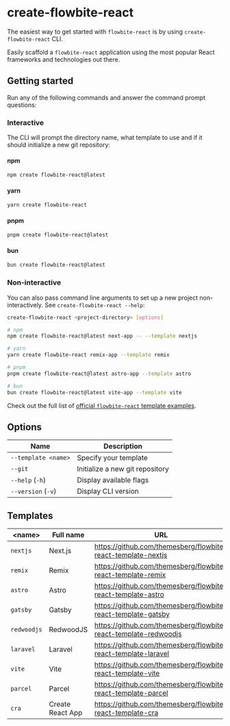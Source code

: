 # create-flowbite-react

The easiest way to get started with `flowbite-react` is by using `create-flowbite-react` CLI.

Easily scaffold a `flowbite-react` application using the most popular React frameworks and technologies out there.

## Getting started

Run any of the following commands and answer the command prompt questions:

### Interactive

The CLI will prompt the directory name, what template to use and if it should initialize a new git repository:

#### npm

```bash
npm create flowbite-react@latest
```

#### yarn

```bash
yarn create flowbite-react
```

#### pnpm

```bash
pnpm create flowbite-react@latest
```

#### bun

```bash
bun create flowbite-react@latest
```

### Non-interactive

You can also pass command line arguments to set up a new project non-interactively. See `create-flowbite-react --help`:

```bash
create-flowbite-react <project-directory> [options]
```

```bash
# npm
npm create flowbite-react@latest next-app -- --template nextjs

# yarn
yarn create flowbite-react remix-app --template remix

# pnpm
pnpm create flowbite-react@latest astro-app --template astro

# bun
bun create flowbite-react@latest vite-app --template vite
```

Check out the full list of [official `flowbite-react` template examples](https://github.com/themesberg/flowbite-react-templates).

## Options

| Name                | Description                     |
| ------------------- | ------------------------------- |
| `--template <name>` | Specify your template           |
| `--git`             | Initialize a new git repository |
| `--help` (`-h`)     | Display available flags         |
| `--version` (`-v`)  | Display CLI version             |

## Templates

| \<name>     | Full name        | URL                                                             |
| ----------- | ---------------- | --------------------------------------------------------------- |
| `nextjs`    | Next.js          | https://github.com/themesberg/flowbite-react-template-nextjs    |
| `remix`     | Remix            | https://github.com/themesberg/flowbite-react-template-remix     |
| `astro`     | Astro            | https://github.com/themesberg/flowbite-react-template-astro     |
| `gatsby`    | Gatsby           | https://github.com/themesberg/flowbite-react-template-gatsby    |
| `redwoodjs` | RedwoodJS        | https://github.com/themesberg/flowbite-react-template-redwoodjs |
| `laravel`   | Laravel          | https://github.com/themesberg/flowbite-react-template-laravel   |
| `vite`      | Vite             | https://github.com/themesberg/flowbite-react-template-vite      |
| `parcel`    | Parcel           | https://github.com/themesberg/flowbite-react-template-parcel    |
| `cra`       | Create React App | https://github.com/themesberg/flowbite-react-template-cra       |
